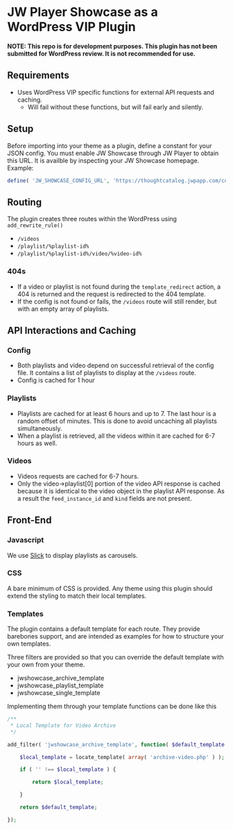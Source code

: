 # JW Player Showcase as a WordPress VIP Plugin

**NOTE: This repo is for development purposes. This plugin has not been submitted for WordPress review. It is not recommended for use.**

## Requirements

- Uses WordPress VIP specific functions for external API requests and caching.
  - Will fail without these functions, but will fail early and silently.

## Setup

Before importing into your theme as a plugin, define a constant for your JSON config. You must enable JW Showcase through JW Player to obtain this URL. It is availble by inspecting your JW Showcase homepage. Example:

```php
define( 'JW_SHOWCASE_CONFIG_URL', 'https://thoughtcatalog.jwpapp.com/config.json' );
```

## Routing

The plugin creates three routes within the WordPress using `add_rewrite_rule()`

- `/videos`
- `/playlist/%playlist-id%`
- `/playlist/%playlist-id%/video/%video-id%`

### 404s

- If a video or playlist is not found during the `template_redirect` action, a 404 is returned and the request is redirected to the 404 template.
- If the config is not found or fails, the `/videos` route will still render, but with an empty array of playlists.

## API Interactions and Caching

### Config

- Both playlists and video depend on successful retrieval of the config file. It contains a list of playlists to display at the `/videos` route.
- Config is cached for 1 hour

### Playlists

- Playlists are cached for at least 6 hours and up to 7. The last hour is a random offset of minutes. This is done to avoid uncaching all playlists simultaneously.
- When a playlist is retrieved, all the videos within it are cached for 6-7 hours as well.

### Videos

- Videos requests are cached for 6-7 hours.
- Only the video->playlist[0] portion of the video API response is cached because it is identical to the video object in the playlist API response. As a result the `feed_instance_id` and `kind` fields are not present.

## Front-End

### Javascript

We use [Slick](https://kenwheeler.github.io/slick/) to display playlists as carousels.

### CSS

A bare minimum of CSS is provided. Any theme using this plugin should extend the styling to match their local templates.

### Templates

The plugin contains a default template for each route. They provide barebones support, and are intended as examples for how to structure your own templates.

Three filters are provided so that you can override the default template with your own from your theme.

- jwshowcase_archive_template
- jwshowcase_playlist_template
- jwshowcase_single_template

Implementing them through your template functions can be done like this
```php
/**
 * Local Template for Video Archive
 */

add_filter( 'jwshowcase_archive_template', function( $default_template ) {

	$local_template = locate_template( array( 'archive-video.php' ) );

	if ( '' !== $local_template ) {

		return $local_template;

	}

	return $default_template;

});
```